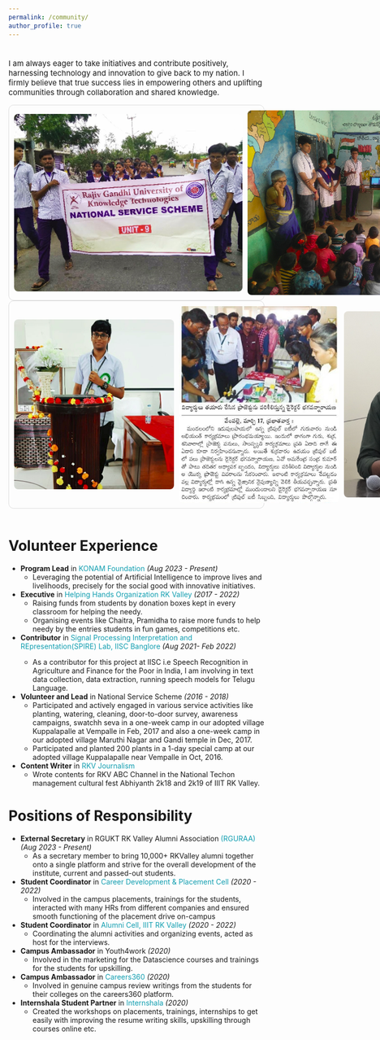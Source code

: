 ```yaml
---
permalink: /community/
author_profile: true
---
```


<h1 class="page__title"></h1>
<p style="font-size: 15px;">I am always eager to take initiatives and contribute positively, harnessing technology and innovation to give back to my nation. I firmly believe that true success lies in empowering others and uplifting communities through collaboration and shared knowledge.</p>
    
  <style>
        .talk-item {
            color: #1B1212;
            border: 1px solid #ddd;
            border-radius: 10px;
            padding: 10px;
            display: flex;
            align-items: center;
            gap: 10px;
            transition: box-shadow 0.3s ease; /* Smooth transition for shadow */
        }
    
        .talk-item:hover {
            box-shadow: 0 4px 15px rgba(0, 0, 0, 0.2); /* Shadow effect on hover */
        }
    
        .talk-image {
            width: 450px;
            height: auto;
            border-radius: 8px;
        }
        .talk-image1 {
            width: 315px;
            height: auto;
            border-radius: 8px;
        }
    </style>
   
  <div class="talk-container">
        <div class="talk-item">
            <img src="../images/g3.jpg" alt="Talk 1" class="talk-image" />
            <img src="../images/g8.png" alt="Talk 2" class="talk-image" />
        </div>
        <div class="talk-item">
          <img src="../images/g4.png" alt="Talk 1" class="talk-image1" />
          <img src="../images/g55.jpg" alt="Talk 2" class="talk-image1" />
          <img src="../images/n.JPG" alt="Talk 2" class="talk-image1" />
      </div>
    </div>
    <br>
    <h1 id="volunteer-experience">Volunteer Experience</h1>
      <ul>
        <li>
          <strong>Program Lead</strong> in <a href="https://konamfoundation.org/" style="color: rgb(16, 158, 176); text-decoration: none; ">KONAM Foundation</a><em> (Aug 2023 - Present)</em><br>
          <ul>
              <li>Leveraging the potential of Artificial Intelligence to improve lives and livelihoods, precisely for the social good with innovative initiatives.</li>
            </ul>
      </li>
      <li>
          <strong>Executive</strong> in <a href="https://www.linkedin.com/company/helping-hands-organisation-rkvalley/posts/?feedView=all" style="color: rgb(16, 158, 176); text-decoration: none;">Helping Hands Organization RK Valley</a><em> (2017 - 2022)</em><br>
          <ul>
              <li>Raising funds from students by donation boxes kept in every classroom for helping the needy.</li>
              <li>Organising events like Chaitra, Pramidha to raise more funds to help needy by the entries students in fun games, competitions etc.</li>
          </ul>
      </li>
      
  <li>
        <strong>Contributor</strong> in <a href="https://respin.iisc.ac.in/students/peyala%20samarasimha%20reddy" style="color: rgb(16, 158, 176); text-decoration: none;">Signal Processing Interpretation and REpresentation(SPIRE) Lab, IISC Banglore</a><em> (Aug 2021- Feb 2022)</em><br<br>
        <ul>
          <li>As a contributor for this project at IISC i.e Speech Recognition in Agriculture and Finance for the Poor in India, I am involving in text data collection, data extraction, running speech models for Telugu Language.</li>
        </ul>

  </li>
        <li>
          <strong>Volunteer and Lead</strong> in National Service Scheme <em>(2016 - 2018)</em><br>
          <ul>
            <li>Participated and actively engaged in various service activities like planting, watering, cleaning, door-to-door survey, awareness campaigns, swatchh seva in a one-week camp in our adopted village Kuppalapalle at Vempalle in Feb, 2017 and also a one-week camp in our adopted village Maruthi Nagar and Gandi temple in Dec, 2017.</li>
            <li>Participated and planted 200 plants in a 1-day special camp at our adopted village Kuppalapalle near Vempalle in Oct, 2016.</li>
          </ul>
        </li>
        
  <li>
          <strong>Content Writer</strong> in <a href="https://www.youtube.com/@rkvabc1630" style="color: rgb(16, 158, 176); text-decoration: none;">RKV Journalism</a><br>
          <ul>
            <li>Wrote contents for RKV ABC Channel in the National Techon management cultural fest Abhiyanth 2k18 and 2k19 of IIIT RK Valley.</li>
          </ul>

  </li>
  </ul>

  <h1 id="positions-of-responsibility">Positions of Responsibility</h1>

<ul>
  <li>
    <strong>External Secretary</strong> in RGUKT RK Valley Alumni Association <a href="https://alumni.rguktrkv.ac.in/" style="color: rgb(16, 158, 176); text-decoration: none;">(RGURAA)</a><em> (Aug 2023 - Present)</em><br>
    <ul>
    <li>As a secretary member to bring 10,000+ RKValley alumni together onto a single platform and strive for the overall development of the institute, current and passed-out students.</li></ul>
  </li>
  <li>
    <strong>Student Coordinator</strong> in <a href="https://www.linkedin.com/company/career-development-and-placement-cell-cdpc-rgukt-rk-valley" style="color: rgb(16, 158, 176); text-decoration: none;">Career Development & Placement Cell</a><em> (2020 - 2022)</em><br>
    <ul><li>Involved in the campus placements, trainings for the students, interacted with many HRs from different companies and ensured smooth functioning of the placement drive on-campus</li></ul>
  </li>
  
  <li>
    <strong>Student Coordinator</strong> in <a href="https://www.youtube.com/@RGURAA"  style="color: rgb(16, 158, 176); text-decoration: none;"> Alumni Cell, IIIT RK Valley</a><em> (2020 - 2022)</em><br>
    <ul><li>
   Coordinating the alumni activities and organizing events, acted as host for the interviews.</li> </ul>
  </li>
  
  <li>
    <strong>Campus Ambassador</strong> in Youth4work<em> (2020)</em><br>
    <ul><li>
      Involved in the marketing for the Datascience courses and trainings for the students for upskilling.</li> </ul>
  </li>
  <li>
    <strong>Campus Ambassador</strong> in <a href="https://www.careers360.com/" style="color: rgb(16, 158, 176); text-decoration: none;">Careers360</a><em> (2020)</em><br>
    <ul><li>
      Involved in genuine campus review writings from the students for their colleges on the careers360 platform.</li> </ul>
  </li>
  <li>
    <strong>Internshala Student Partner</strong> in <a href="https://internshala.com/" style="color: rgb(16, 158, 176); text-decoration: none;">Internshala</a><em> (2020)</em><br>
    <ul><li>
      Created the workshops on placements, trainings, internships to get easily with improving the resume writing skills, upskilling through courses online etc.</li> </ul>
  </li>
</ul>

  </div>
</div>
